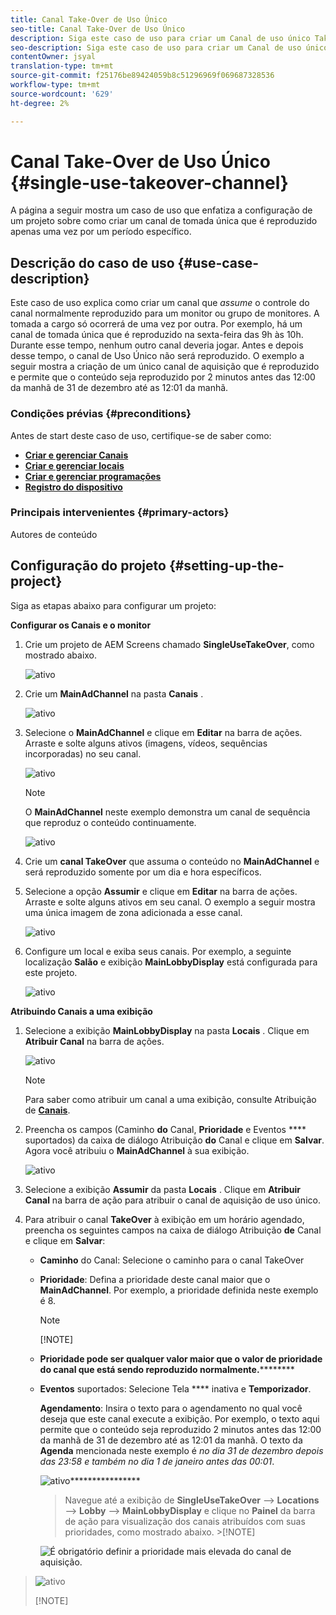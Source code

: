 ```yaml
---
title: Canal Take-Over de Uso Único
seo-title: Canal Take-Over de Uso Único
description: Siga este caso de uso para criar um Canal de uso único Take-Over.
seo-description: Siga este caso de uso para criar um Canal de uso único Take-Over.
contentOwner: jsyal
translation-type: tm+mt
source-git-commit: f25176be89424059b8c51296969f069687328536
workflow-type: tm+mt
source-wordcount: '629'
ht-degree: 2%

---
```



# Canal Take-Over de Uso Único {#single-use-takeover-channel}

A página a seguir mostra um caso de uso que enfatiza a configuração de um projeto sobre como criar um canal de tomada única que é reproduzido apenas uma vez por um período específico.


## Descrição do caso de uso {#use-case-description}

Este caso de uso explica como criar um canal que *assume* o controle do canal normalmente reproduzido para um monitor ou grupo de monitores. A tomada a cargo só ocorrerá de uma vez por outra.
Por exemplo, há um canal de tomada única que é reproduzido na sexta-feira das 9h às 10h. Durante esse tempo, nenhum outro canal deveria jogar. Antes e depois desse tempo, o canal de Uso Único não será reproduzido. O exemplo a seguir mostra a criação de um único canal de aquisição que é reproduzido e permite que o conteúdo seja reproduzido por 2 minutos antes das 12:00 da manhã de 31 de dezembro até as 12:01 da manhã.

### Condições prévias {#preconditions}

Antes de start deste caso de uso, certifique-se de saber como:

* **[Criar e gerenciar Canais](managing-channels.md)**
* **[Criar e gerenciar locais](managing-locations.md)**
* **[Criar e gerenciar programações](managing-schedules.md)**
* **[Registro do dispositivo](device-registration.md)**

### Principais intervenientes {#primary-actors}

Autores de conteúdo

## Configuração do projeto {#setting-up-the-project}

Siga as etapas abaixo para configurar um projeto:

**Configurar os Canais e o monitor**

1. Crie um projeto de AEM Screens chamado **SingleUseTakeOver**, como mostrado abaixo.

   ![ativo](assets/single-takeover1.png)

1. Crie um **MainAdChannel** na pasta **Canais** .

   ![ativo](assets/single-takeover2.png)

1. Selecione o **MainAdChannel** e clique em **Editar** na barra de ações. Arraste e solte alguns ativos (imagens, vídeos, sequências incorporadas) no seu canal.

   ![ativo](assets/single-takeover2.png)


   >[!NOTE]
   >O **MainAdChannel** neste exemplo demonstra um canal de sequência que reproduz o conteúdo continuamente.

   ![ativo](assets/single-takeover3.png)

1. Crie um **canal TakeOver** que assuma o conteúdo no **MainAdChannel** e será reproduzido somente por um dia e hora específicos.

1. Selecione a opção **Assumir** e clique em **Editar** na barra de ações. Arraste e solte alguns ativos em seu canal. O exemplo a seguir mostra uma única imagem de zona adicionada a esse canal.

   ![ativo](assets/single-takeover4.png)

1. Configure um local e exiba seus canais. Por exemplo, a seguinte localização **Salão** e exibição **MainLobbyDisplay** está configurada para este projeto.

   ![ativo](assets/single-takeover5.png)

**Atribuindo Canais a uma exibição**

1. Selecione a exibição **MainLobbyDisplay** na pasta **Locais** . Clique em **Atribuir Canal** na barra de ações.

   ![ativo](assets/single-takeover6.png)

   >[!NOTE]
   >Para saber como atribuir um canal a uma exibição, consulte Atribuição de **[Canais](channel-assignment.md)**.

1. Preencha os campos (Caminho **do** Canal, **Prioridade** e Eventos **** suportados) da caixa de diálogo Atribuição **do** Canal e clique em **Salvar**. Agora você atribuiu o **MainAdChannel** à sua exibição.

   ![ativo](assets/single-takeover7.png)

1. Selecione a exibição **Assumir** da pasta **Locais** . Clique em **Atribuir Canal** na barra de ação para atribuir o canal de aquisição de uso único.

1. Para atribuir o canal **TakeOver** à exibição em um horário agendado, preencha os seguintes campos na caixa de diálogo Atribuição **de** Canal e clique em **Salvar**:

   * **Caminho** do Canal: Selecione o caminho para o canal TakeOver
   * **Prioridade**: Defina a prioridade deste canal maior que o **MainAdChannel**. Por exemplo, a prioridade definida neste exemplo é 8.
      >[!NOTE]
      >[!NOTE]

   * **Prioridade pode ser qualquer valor maior que o valor de prioridade do canal que está sendo reproduzido normalmente.**********
   * **Eventos** suportados: Selecione Tela **** inativa e **Temporizador**.

      **Agendamento**: Insira o texto para o agendamento no qual você deseja que este canal execute a exibição. Por exemplo, o texto aqui permite que o conteúdo seja reproduzido 2 minutos antes das 12:00 da manhã de 31 de dezembro até as 12:01 da manhã.
O texto da **Agenda** mencionada neste exemplo é *no dia 31 de dezembro depois das 23:58 e também no dia 1 de janeiro antes das 00:01*.

      ![ativo](assets/single-takeover8.png)****************

      >Navegue até a exibição de **SingleUseTakeOver** —> **Locations** —> **Lobby** —> **MainLobbyDisplay** e clique no **Painel** da barra de ação para visualização dos canais atribuídos com suas prioridades, como mostrado abaixo.      >[!NOTE]


      ![É obrigatório definir a prioridade mais elevada do canal de aquisição.](assets/single-takeover9.png)

>![ativo](assets/single-takeover9.png)
>
>[!NOTE]